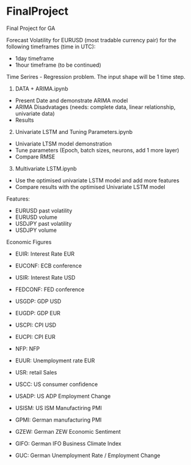 # FinalProject
Final Project for GA

Forecast Volatility for EURUSD (most tradable currency pair) for the following timeframes (time in UTC):
- 1day timeframe
- 1hour timeframe (to be continued)

Time Serires - Regression problem. The input shape will be 1 time step.

1. DATA + ARIMA.ipynb
- Present Date and demonstrate ARIMA model
- ARIMA Disadvatages (needs: complete data, linear relationship, univariate data)
- Results

2. Univariate LSTM and Tuning Parameters.ipynb
- Univariate LTSM model demonstration
- Tune parameters (Epoch, batch sizes, neurons, add 1 more layer)
- Compare RMSE

3. Multivariate LSTM.ipynb
- Use the optimised univariate LSTM model and add more features
- Compare results with the optimised Univariate LSTM model

Features:
- EURUSD past volatility
- EURUSD volume
- USDJPY past volatility
- USDJPY volume

Economic Figures
- EUIR: Interest Rate EUR
- EUCONF: ECB conference
- USIR: Interest Rate USD
- FEDCONF: FED conference
- USGDP: GDP USD
- EUGDP: GDP EUR
- USCPI: CPI USD
- EUCPI: CPI EUR
- NFP: NFP
- EUUR: Unemployment rate EUR

- USR: retail Sales
- USCC: US consumer confidence
- USADP: US ADP Employment Change
- USISM: US ISM Manufactiring PMI

- GPMI: German manufacturing PMI
- GZEW: German ZEW Economic Sentiment 
- GIFO: German IFO Business Climate Index
- GUC: German Unemployment Rate / Employment Change
